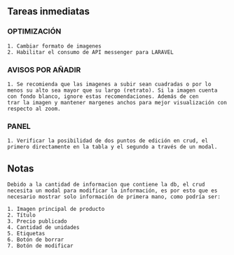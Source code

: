 ## Tareas inmediatas

### OPTIMIZACIÓN
    1. Cambiar formato de imagenes
    2. Habilitar el consumo de API messenger para LARAVEL
### AVISOS POR AÑADIR
    1. Se recomienda que las imagenes a subir sean cuadradas o por lo menos su alto sea mayor que su largo (retrato). Si la imagen cuenta con fondo blanco, ignore estas recomendaciones. Además de cen
    trar la imagen y mantener margenes anchos para mejor visualización con respecto al zoom.
### PANEL
    1. Verificar la posibilidad de dos puntos de edición en crud, el primero directamente en la tabla y el segundo a través de un modal.

## Notas
    Debido a la cantidad de informacion que contiene la db, el crud necesita un modal para modificar la información, es por esto que es necesario mostrar solo información de primera mano, como podría ser:

    1. Imagen principal de producto
    2. Título
    3. Precio publicado
    4. Cantidad de unidades
    5. Etiquetas
    6. Botón de borrar
    7. Botón de modificar